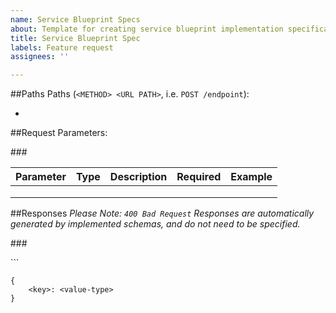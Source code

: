 ```yaml
---
name: Service Blueprint Specs
about: Template for creating service blueprint implementation specifications.
title: Service Blueprint Spec
labels: Feature request
assignees: ''

---
```


##Paths
Paths (`<METHOD> <URL PATH>`, i.e. `POST /endpoint`):
- <METHOD> <URL PATH>

##Request Parameters:

###<METHOD> <PATH>

| Parameter | Type | Description | Required | Example |
|-----------|------|-------------|----------|---------|
|           |      |             |          |         |
|           |      |             |          |         |
|           |      |             |          |         |

##Responses
*Please Note: `400 Bad Request` Responses are automatically generated by implemented schemas, and do not need to be specified.*

###<METHOD> <PATH>

<STATUS CODE>
```
<STATUS CODE>

    {
        <key>: <value-type>
    }

```
